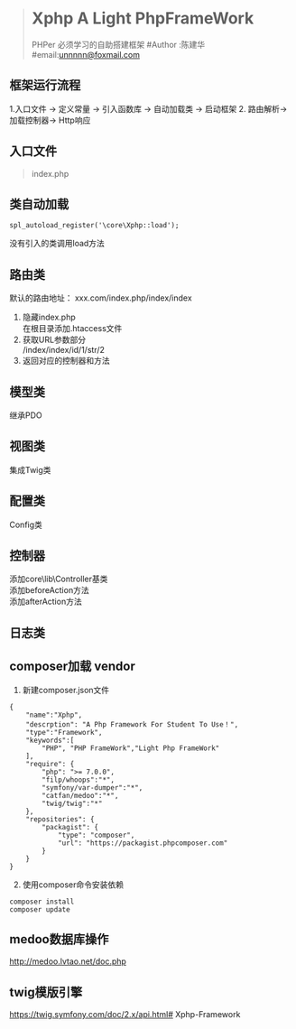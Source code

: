 ># Xphp A Light PhpFrameWork 
> PHPer 必须学习的自助搭建框架
> #Author :陈建华
> #email:unnnnn@foxmail.com

## 框架运行流程
1.入口文件 -> 定义常量  -> 引入函数库  -> 自动加载类  -> 启动框架 
2. 路由解析-> 加载控制器-> Http响应     

## 入口文件
>index.php
## 类自动加载
```
spl_autoload_register('\core\Xphp::load');
```
没有引入的类调用load方法  

## 路由类

默认的路由地址：  xxx.com/index.php/index/index    

1. 隐藏index.php    
    在根目录添加.htaccess文件
2. 获取URL参数部分   
    /index/index/id/1/str/2
3. 返回对应的控制器和方法   
   
## 模型类
继承PDO

## 视图类
集成Twig类

## 配置类
Config类
## 控制器
添加core\lib\Controller基类   
添加beforeAction方法   
添加afterAction方法   

## 日志类

## composer加载 vendor
1. 新建composer.json文件
```
{
    "name":"Xphp",
    "descrption": "A Php Framework For Student To Use！",
    "type":"Framework",
    "keywords":[
        "PHP", "PHP FrameWork","Light Php FrameWork"
    ],
    "require": {
        "php": ">= 7.0.0",
        "filp/whoops":"*",
        "symfony/var-dumper":"*",
        "catfan/medoo":"*",
        "twig/twig":"*"
    },
    "repositories": {
        "packagist": {
            "type": "composer",
            "url": "https://packagist.phpcomposer.com"
        }
    }
}
```
2. 使用composer命令安装依赖
```
composer install
composer update
```

## medoo数据库操作
http://medoo.lvtao.net/doc.php

## twig模版引擎
https://twig.symfony.com/doc/2.x/api.html# Xphp-Framework
